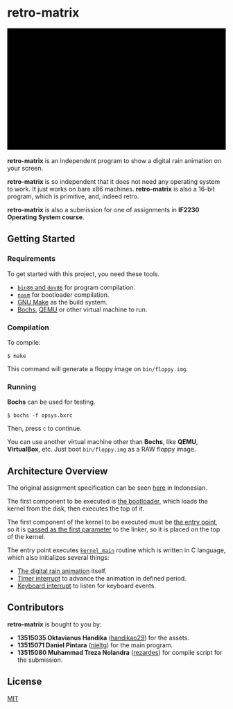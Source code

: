 # retro-matrix

![Project screencast](doc/screencast.gif)

**retro-matrix** is an independent program to show a digital rain animation on your screen.

**retro-matrix** is so independent that it does not need any operating system to work. It just works on bare x86 machines. **retro-matrix** is also a 16-bit program, which is primitive, and, indeed retro.

**retro-matrix** is also a submission for one of assignments in **IF2230 Operating System course**.

## Getting Started

### Requirements

To get started with this project, you need these tools.

- [`bin86` and `dev86`](http://v3.sk/~lkundrak/dev86) for program compilation.
- [`nasm`](https://nasm.us) for bootloader compilation.
- [GNU Make](https://gnu.org/software/make) as the build system.
- [Bochs](http://bochs.sourceforge.net), [QEMU](https://qemu.org) or other virtual machine to run.

### Compilation

To compile:

```
$ make
```

This command will generate a floppy image on `bin/floppy.img`.

### Running

**Bochs** can be used for testing.

```
$ bochs -f opsys.bxrc
```

Then, press `c` to continue.

You can use another virtual machine other than **Bochs**, like **QEMU**, **VirtualBox**, etc. Just boot `bin/floppy.img` as a RAW floppy image.

## Architecture Overview

The original assignment specification can be seen [here](doc/SpesifikasiTugasBesar-BeneathTheSkin-Milestone-1.pdf) in Indonesian.

The first component to be executed is [the bootloader](src/_ctrl/loader.asm), which loads the kernel from the disk, then executes the top of it.

The first component of the kernel to be executed must be [the entry point](src/_ctrl/main.s), so it is [passed as the first parameter](Makefile#L64) to the linker, so it is placed on the top of the kernel.

The entry point executes [`kernel_main`](src/main.c#L10) routine which is written in C language, which also initializes several things:

- [The digital rain animation](src/anim.c) itself.
- [Timer interrupt](src/timer.c) to advance the animation in defined period.
- [Keyboard interrupt](src/kbd.c) to listen for keyboard events.

## Contributors

**retro-matrix** is bought to you by:

- **13515035 Oktavianus Handika** ([handikao29](https://github.com/handikao29)) for the assets.
- **13515071 Daniel Pintara** ([nieltg](https://github.com/nieltg)) for the main program.
- **13515080 Muhammad Treza Nolandra** ([rezardes](https://github.com/rezardes)) for compile script for the submission.

## License

[MIT](LICENSE)
